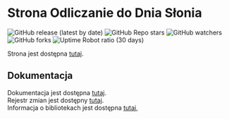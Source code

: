 # Strona Odliczanie do Dnia Słonia

![GitHub release (latest by date)](https://img.shields.io/github/v/release/bartekl1/CountdownToElephantDay?style=flat-square)
![GitHub Repo stars](https://img.shields.io/github/stars/bartekl1/CountdownToElephantDay?style=flat-square)
![GitHub watchers](https://img.shields.io/github/watchers/bartekl1/CountdownToElephantDay?style=flat-square)
![GitHub forks](https://img.shields.io/github/forks/bartekl1/CountdownToElephantDay?style=flat-square)
![Uptime Robot ratio (30 days)](https://img.shields.io/uptimerobot/ratio/m794600253-eb1bfa3cffe299385997c399?style=flat-square)

Strona jest dostępna [tutaj](https://iledodniaslonia.pythonanywhere.com/).

## Dokumentacja
Dokumentacja jest dostępna [tutaj](https://github.com/bartekl1/CountdownToElephantDay/wiki). \
Rejestr zmian jest dostępny [tutaj](CHANGELOG_PL.md). \
Informacja o bibliotekach jest dostępna [tutaj](LIBRARIES.md),

